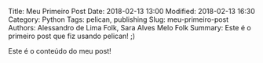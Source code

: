 Title: Meu Primeiro Post
Date: 2018-02-13 13:00
Modified: 2018-02-13 16:30
Category: Python
Tags: pelican, publishing
Slug: meu-primeiro-post
Authors: Alessandro de Lima Folk, Sara Alves Melo Folk
Summary: Este é o primeiro post que fiz usando pelican! ;)

Este é o conteúdo do meu post!